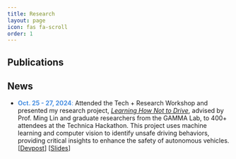 ```yaml
---
title: Research
layout: page
icon: fas fa-scroll
order: 1
---
```

## Publications


## News

- <span style="color: #4a90e2;">**Oct. 25 - 27, 2024**:</span> Attended the Tech + Research Workshop and presented my research project, [*Learning How Not to Drive*](https://inclusion.cs.umd.edu/events/techresearch), advised by Prof. Ming Lin and graduate researchers from the GAMMA Lab, to 400+ attendees at the Technica Hackathon. This project uses machine learning and computer vision to identify unsafe driving behaviors, providing critical insights to enhance the safety of autonomous vehicles.
[[Devpost](https://devpost.com/software/navigating-the-future-predicting-human-behavior-for-avs)] [[Slides](https://docs.google.com/presentation/d/1tbln9eCF0y2cKs9xJYo384RgyCAekG5BIPbl8e8tWFA/edit?usp=sharing)]





